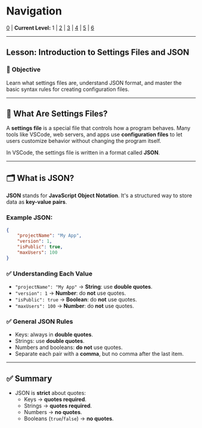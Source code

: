 # Navigation
[0](./vscode-settings-lv0.md) | **Current Level:** 1 | [2](./vscode-settings-lv2.md) | [3](./vscode-settings-lv3.md) | [4](./vscode-settings-lv4.md) | [5](./vscode-settings-lv5.md) | [6](./vscode-settings-lv6.md)

---

## Lesson: Introduction to Settings Files and JSON

### 🎯 Objective

Learn what settings files are, understand JSON format, and master the basic syntax rules for creating configuration files.

---

## 📌 **What Are Settings Files?**

A **settings file** is a special file that controls how a program behaves. Many tools like VSCode, web servers, and apps use **configuration files** to let users customize behavior without changing the program itself.

In VSCode, the settings file is written in a format called **JSON**.

---

## 🗂️ **What is JSON?**

**JSON** stands for **JavaScript Object Notation**. It's a structured way to store data as **key-value pairs**.

### Example JSON:

```json
{
    "projectName": "My App",
    "version": 1,
    "isPublic": true,
    "maxUsers": 100
}
```

### ✅ **Understanding Each Value**

* `"projectName": "My App"` → **String**: use **double quotes**.
* `"version": 1` → **Number**: do **not** use quotes.
* `"isPublic": true` → **Boolean**: do **not** use quotes.
* `"maxUsers": 100` → **Number**: do **not** use quotes.

### ✅ **General JSON Rules**

* Keys: always in **double quotes**.
* Strings: use **double quotes**.
* Numbers and booleans: **do not** use quotes.
* Separate each pair with a **comma**, but no comma after the last item.

---

## ✅ **Summary**

* JSON is **strict** about quotes:
  * Keys → **quotes required**.
  * Strings → **quotes required**.
  * Numbers → **no quotes**.
  * Booleans (`true`/`false`) → **no quotes**. 